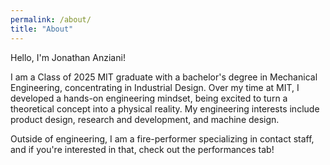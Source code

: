 ```yaml
---
permalink: /about/
title: "About"
---
```


Hello, I'm Jonathan Anziani!

I am a Class of 2025 MIT graduate with a bachelor's degree in Mechanical Engineering, concentrating in Industrial Design. Over my time at MIT, I developed a hands-on engineering mindset, being excited to turn a theoretical concept into a physical reality. My engineering interests include product design, research and development, and machine design.

Outside of engineering, I am a fire-performer specializing in contact staff, and if you're interested in that, check out the performances tab!
